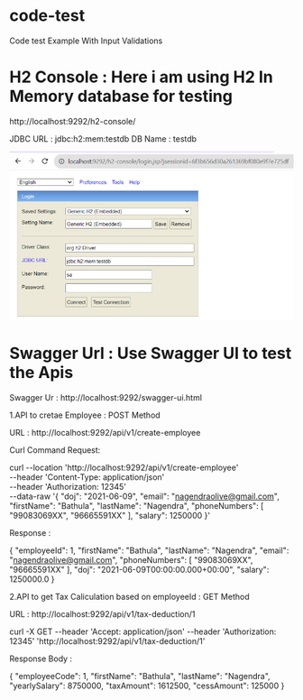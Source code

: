# code-test
Code test Example With Input Validations

# H2 Console : Here i am using H2 In Memory database for testing
http://localhost:9292/h2-console/

JDBC URL : jdbc:h2:mem:testdb
DB Name : testdb


![Alt text](image.png)

# Swagger Url : Use Swagger UI to test the Apis
Swagger Ur  : http://localhost:9292/swagger-ui.html


1.API to cretae Employee : POST Method

URL : http://localhost:9292/api/v1/create-employee

Curl Command Request:

curl --location 'http://localhost:9292/api/v1/create-employee' \
--header 'Content-Type: application/json' \
--header 'Authorization: 12345' \
--data-raw '{
  "doj": "2021-06-09",
  "email": "nagendraolive@gmail.com",
  "firstName": "Bathula",
  "lastName": "Nagendra",
  "phoneNumbers": [
    "99083069XX",
    "96665591XX"
  ],
  "salary": 1250000
}'

Response :

{
    "employeeId": 1,
    "firstName": "Bathula",
    "lastName": "Nagendra",
    "email": "nagendraolive@gmail.com",
    "phoneNumbers": [
        "99083069XX",
        "96665591XX"
    ],
    "doj": "2021-06-09T00:00:00.000+00:00",
    "salary": 1250000.0
}


2.API to get Tax Caliculation based on employeeId : GET Method

URL : http://localhost:9292/api/v1/tax-deduction/1

curl -X GET --header 'Accept: application/json' --header 'Authorization: 12345' 'http://localhost:9292/api/v1/tax-deduction/1'

Response Body :

{
  "employeeCode": 1,
  "firstName": "Bathula",
  "lastName": "Nagendra",
  "yearlySalary": 8750000,
  "taxAmount": 1612500,
  "cessAmount": 125000
}
